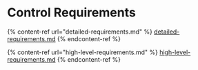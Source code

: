 # Control Requirements

{% content-ref url="detailed-requirements.md" %}
[detailed-requirements.md](detailed-requirements.md)
{% endcontent-ref %}

{% content-ref url="high-level-requirements.md" %}
[high-level-requirements.md](high-level-requirements.md)
{% endcontent-ref %}
